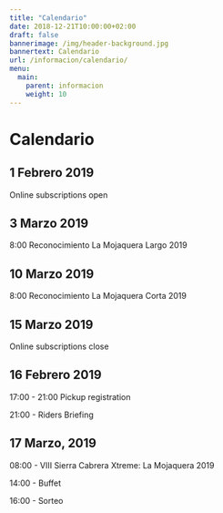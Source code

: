 ```yaml
---
title: "Calendario"
date: 2018-12-21T10:00:00+02:00
draft: false
bannerimage: /img/header-background.jpg
bannertext: Calendario
url: /informacion/calendario/
menu:
  main:
    parent: informacion
    weight: 10
---
```


# Calendario
    
## 1 Febrero 2019
 
Online subscriptions open

## 3 Marzo 2019
 
8:00 Reconocimiento La Mojaquera Largo 2019

## 10 Marzo 2019
 
8:00 Reconocimiento La Mojaquera Corta 2019

## 15 Marzo 2019
 
Online subscriptions close

## 16 Febrero 2019
 
17:00 - 21:00 Pickup registration

21:00 - Riders Briefing

## 17 Marzo, 2019

08:00 - VIII Sierra Cabrera Xtreme: La Mojaquera 2019

14:00 - Buffet

16:00 - Sorteo
